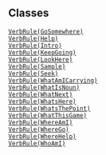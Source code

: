 ## Classes

<a href="../object/VerbRule(GoSomewhere).html#VerbRule(GoSomewhere)"
target="main"><code>VerbRule(GoSomewhere)</code></a>  
<a href="../object/VerbRule(Help).html#VerbRule(Help)"
target="main"><code>VerbRule(Help)</code></a>  
<a href="../object/VerbRule(Intro).html#VerbRule(Intro)"
target="main"><code>VerbRule(Intro)</code></a>  
<a href="../object/VerbRule(KeepGoing).html#VerbRule(KeepGoing)"
target="main"><code>VerbRule(KeepGoing)</code></a>  
<a href="../object/VerbRule(LookHere).html#VerbRule(LookHere)"
target="main"><code>VerbRule(LookHere)</code></a>  
<a href="../object/VerbRule(Sample).html#VerbRule(Sample)"
target="main"><code>VerbRule(Sample)</code></a>  
<a href="../object/VerbRule(Seek).html#VerbRule(Seek)"
target="main"><code>VerbRule(Seek)</code></a>  
<a
href="../object/VerbRule(WhatAmICarrying).html#VerbRule(WhatAmICarrying)"
target="main"><code>VerbRule(WhatAmICarrying)</code></a>  
<a href="../object/VerbRule(WhatIsNoun).html#VerbRule(WhatIsNoun)"
target="main"><code>VerbRule(WhatIsNoun)</code></a>  
<a href="../object/VerbRule(WhatNext).html#VerbRule(WhatNext)"
target="main"><code>VerbRule(WhatNext)</code></a>  
<a href="../object/VerbRule(WhatsHere).html#VerbRule(WhatsHere)"
target="main"><code>VerbRule(WhatsHere)</code></a>  
<a href="../object/VerbRule(WhatsThePoint).html#VerbRule(WhatsThePoint)"
target="main"><code>VerbRule(WhatsThePoint)</code></a>  
<a href="../object/VerbRule(WhatThisGame).html#VerbRule(WhatThisGame)"
target="main"><code>VerbRule(WhatThisGame)</code></a>  
<a href="../object/VerbRule(WhereAmI).html#VerbRule(WhereAmI)"
target="main"><code>VerbRule(WhereAmI)</code></a>  
<a href="../object/VerbRule(WhereGo).html#VerbRule(WhereGo)"
target="main"><code>VerbRule(WhereGo)</code></a>  
<a href="../object/VerbRule(WhereHelp).html#VerbRule(WhereHelp)"
target="main"><code>VerbRule(WhereHelp)</code></a>  
<a href="../object/VerbRule(WhoAmI).html#VerbRule(WhoAmI)"
target="main"><code>VerbRule(WhoAmI)</code></a>  
